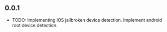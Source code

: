 ## 0.0.1
* TODO: Implementing iOS jailbroken device detection. Implement android root device detection. 
